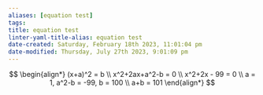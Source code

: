 ```yaml
---
aliases: [equation test]
tags: 
title: equation test
linter-yaml-title-alias: equation test
date-created: Saturday, February 18th 2023, 11:01:04 pm
date-modified: Thursday, July 27th 2023, 9:01:09 pm
---
```


$$
\begin{align*}
(x+a)^2 = b \\
x^2+2ax+a^2-b = 0 \\
x^2+2x - 99 = 0 \\
a = 1, a^2-b = -99, b = 100 \\
a+b = 101
\end{align*}
$$